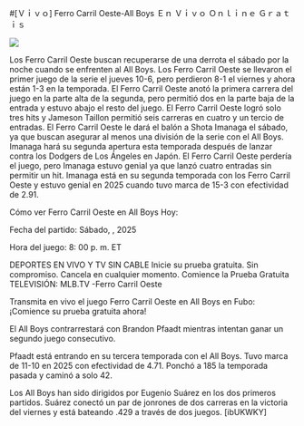 #[Ｖｉｖｏ] Ferro Carril Oeste-All Boys Ｅｎ Ｖｉｖｏ Ｏｎｌｉｎｅ Ｇｒａｔｉｓ  
  
  
[![](https://i.imgur.com/qSNzIqt.png)](https://movie.rssnews.media/JHamIzHTS.php)  
  
Los Ferro Carril Oeste buscan recuperarse de una derrota el sábado por la noche cuando se enfrenten al All Boys. Los Ferro Carril Oeste se llevaron el primer juego de la serie el jueves 10-6, pero perdieron 8-1 el viernes y ahora están 1-3 en la temporada. El Ferro Carril Oeste anotó la primera carrera del juego en la parte alta de la segunda, pero permitió dos en la parte baja de la entrada y estuvo abajo el resto del juego. El Ferro Carril Oeste logró solo tres hits y Jameson Taillon permitió seis carreras en cuatro y un tercio de entradas. El Ferro Carril Oeste le dará el balón a Shota Imanaga el sábado, ya que buscan asegurar al menos una división de la serie con el All Boys. Imanaga hará su segunda apertura esta temporada después de lanzar contra los Dodgers de Los Ángeles en Japón. El Ferro Carril Oeste perdería el juego, pero Imanaga estuvo genial ya que lanzó cuatro entradas sin permitir un hit. Imanaga está en su segunda temporada con los Ferro Carril Oeste y estuvo genial en 2025 cuando tuvo marca de 15-3 con efectividad de 2.91.

Cómo ver Ferro Carril Oeste en All Boys Hoy:

Fecha del partido: Sábado, , 2025

Hora del juego: 8: 00 p. m. ET

DEPORTES EN VIVO Y TV SIN CABLE
Inicie su prueba gratuita. Sin compromiso. Cancela en cualquier momento.
Comience la Prueba Gratuita
TELEVISIÓN: MLB.TV -Ferro Carril Oeste

Transmita en vivo el juego Ferro Carril Oeste en All Boys en Fubo: ¡Comience su prueba gratuita ahora! 

El All Boys contrarrestará con Brandon Pfaadt mientras intentan ganar un segundo juego consecutivo.

Pfaadt está entrando en su tercera temporada con el All Boys. Tuvo marca de 11-10 en 2025 con efectividad de 4.71. Ponchó a 185 la temporada pasada y caminó a solo 42.

Los All Boys han sido dirigidos por Eugenio Suárez en los dos primeros partidos. Suárez conectó un par de jonrones de dos carreras en la victoria del viernes y está bateando .429 a través de dos juegos. [ibUKWKY]